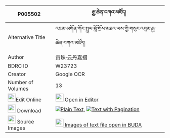 |P005502|རྒྱ་ཆེན་བཀའ་མཛོད། 
| --- | --- 
|Alternative Title |འཇམ་མགོན་ཀོང་སྤྲུལ་བློ་གྲོས་མཐའ་ཡས་ཀྱི་གསུང་འབུམ་རྒྱ་ཆེན་བཀའ་མཛོད།
|Author| 贡珠·云丹嘉措
|BDRC ID | W23723
|Creator | Google OCR
|Number of Volumes| 13
|<img width="25" src="https://img.icons8.com/color/25/000000/edit-property.png">Edit Online| [<img width="25" src="https://avatars.githubusercontent.com/u/45091458?s=200&v=4"> Open in Editor](http://editor.openpecha.org/P005502)
|<img width="25" src="https://img.icons8.com/fluent/48/000000/download-2.png"/>  Download | [![](https://img.icons8.com/color/20/000000/txt.png)Plain Text](https://github.com/Openpecha/P005502/releases/download/v2/gya_chen_ka_dzo_plain_P005502.zip), [![](https://img.icons8.com/color/20/000000/txt.png)Text with Pagination](https://github.com/Openpecha/P005502/releases/download/v2/gya_chen_ka_dzo_pages_P005502.zip)
|<img width="25" src="https://img.icons8.com/plasticine/100/000000/pictures-folder.png"/>  Source Images | [<img width="25" src="https://library.bdrc.io/icons/BUDA-small.svg"> Images of text file open in BUDA](https://library.bdrc.io/show/bdr:W23723)